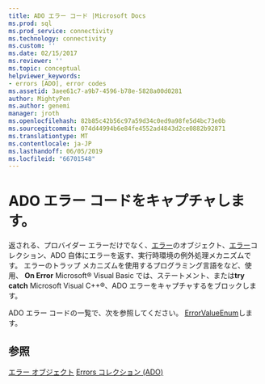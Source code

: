 ```yaml
---
title: ADO エラー コード |Microsoft Docs
ms.prod: sql
ms.prod_service: connectivity
ms.technology: connectivity
ms.custom: ''
ms.date: 02/15/2017
ms.reviewer: ''
ms.topic: conceptual
helpviewer_keywords:
- errors [ADO], error codes
ms.assetid: 3aee61c7-a9b7-4596-b78e-5828a00d0281
author: MightyPen
ms.author: genemi
manager: jroth
ms.openlocfilehash: 82b85c42b56c97a59d34c0ed9a98fe5d4bc73e0b
ms.sourcegitcommit: 074d44994b6e84fe4552ad4843d2ce0882b92871
ms.translationtype: MT
ms.contentlocale: ja-JP
ms.lasthandoff: 06/05/2019
ms.locfileid: "66701548"
---
```

# <a name="capture-ado-error-codes"></a>ADO エラー コードをキャプチャします。
返される、プロバイダー エラーだけでなく、[エラー](../../../ado/reference/ado-api/error-object.md)のオブジェクト、[エラー](../../../ado/reference/ado-api/errors-collection-ado.md)コレクション、ADO 自体にエラーを返す、実行時環境の例外処理メカニズムです。 エラーのトラップ メカニズムを使用するプログラミング言語をなど、使用、 **On Error** Microsoft® Visual Basic では、ステートメント、または**try catch** Microsoft Visual C++®、ADO エラーをキャプチャするをブロックします。

 ADO エラー コードの一覧で、次を参照してください。 [ErrorValueEnum](../../../ado/reference/ado-api/errorvalueenum.md)します。

## <a name="see-also"></a>参照
 [エラー オブジェクト](../../../ado/reference/ado-api/error-object.md) [Errors コレクション (ADO)](../../../ado/reference/ado-api/errors-collection-ado.md)
